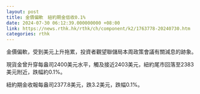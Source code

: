 ```yaml
---
layout: post
title: 金價偏軟　紐約期金低收0.1%
date: 2024-07-30 06:12:39.000000000 +08:00
link: https://news.rthk.hk/rthk/ch/component/k2/1763778-20240730.htm
categories: rthk
---
```


金價偏軟，受到美元上升拖累，投資者觀望聯儲局本周政策會議有關減息的跡象。

現貨金曾升穿每盎司2400美元水平，觸及接近2403美元，紐約尾市回落至2383美元附近，跌幅約0.1%。

紐約期金收報每盎司2377.8美元，跌3.2美元，跌幅0.1%。
